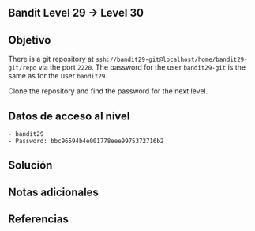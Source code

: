 ## Bandit Level 29 → Level 30
## Objetivo
There is a git repository at `ssh://bandit29-git@localhost/home/bandit29-git/repo` via the port `2220`. The password for the user `bandit29-git` is the same as for the user `bandit29`.

Clone the repository and find the password for the next level.

## Datos de acceso al nivel
```
- bandit29
- Password: bbc96594b4e001778eee9975372716b2
```

## Solución
## Notas adicionales
## Referencias
